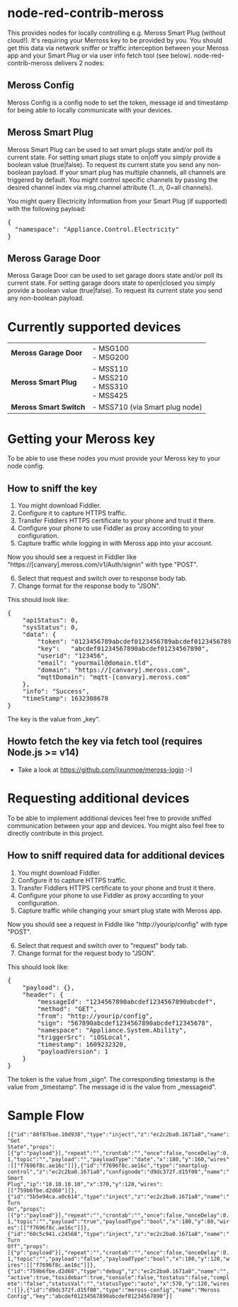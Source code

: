 # node-red-contrib-meross 
This provides nodes for locally controlling e.g. Meross Smart Plug (without cloud!). It's requiring your Merross key to be provided by you. You should get this data via network sniffer or traffic interception between your Meross app and your Smart Plug or via user info fetch tool (see below). node-red-contrib-meross delivers 2 nodes:

## Meross Config
Meross Config is a config node to set the token, message id and timestamp for being able to locally communicate with your devices.

## Meross Smart Plug
Meross Smart Plug can be used to set smart plugs state and/or poll its current state. For setting smart plugs state to on|off you simply provide a boolean value (true|false). To request its current state you send any non-boolean payload.
If your smart plug has multiple channels, all channels are triggered by default. You might control specific channels by passing the desired channel index via msg.channel attribute (1...n, 0=all channels).

You might query Electricity Information from your Smart Plug (if supported) with the following payload:
<pre>
{
  "namespace": "Appliance.Control.Electricity"
}
</pre>

## Meross Garage Door
Meross Garage Door can be used to set garage doors state and/or poll its current state. For setting garage doors state to open|closed you simply provide a boolean value (true|false). To request its current state you send any non-boolean payload.

# Currently supported devices
<table>
  <tr>
    <td><b>Meross Garage Door</b></td>
    <td>
      - MSG100<br />
      - MSG200<br />
    </td>
  </tr>
  <tr>
    <td><b>Meross Smart Plug</b></td>
    <td>
      - MSS110<br/>
      - MSS210<br/>
      - MSS310<br/>
      - MSS425<br />
    </td>
  </tr>
  <tr>
    <td><b>Meross Smart Switch</b></td>
    <td>- MSS710 (via Smart plug node)</td>
  </tr>
</table>

# Getting your Meross key
To be able to use these nodes you must provide your Meross key to your node config.

## How to sniff the key
1. You might download Fiddler.
2. Configure it to capture HTTPS traffic.
3. Transfer Fiddlers HTTPS certificate to your phone and trust it there.
4. Configure your phone to use Fiddler as proxy according to your configuration.
5. Capture traffic while logging in with Meross app into your account.

Now you should see a request in Fiddler like "https://[canvary].meross.com/v1/Auth/signin" with type "POST".

6. Select that request and switch over to response body tab.
7. Change format for the response body to "JSON".

This should look like:
<pre>
{
	"apiStatus": 0,
	"sysStatus": 0,
	"data": {
		"token": "0123456789abcdef0123456789abcdef0123456789abcdef0123456789abcdef",
		"key":   "abcdef01234567890abcdef01234567890",
		"userid": "123456",
		"email": "yourmail@domain.tld",
		"domain": "https://[canvary].meross.com",
		"mqttDomain": "mqtt-[canvary].meross.com"
	},
	"info": "Success",
	"timeStamp": 1632308678
}
</pre>

The key is the value from „key“.

## Howto fetch the key via fetch tool (requires Node.js >= v14)
- Take a look at https://github.com/jixunmoe/meross-login :-)

# Requesting additional devices
To be able to implement additional devices feel free to provide sniffed communication between your app and devices.
You might also feel free to directly contribute in this project.

## How to sniff required data for additional devices
1. You might download Fiddler.
2. Configure it to capture HTTPS traffic.
3. Transfer Fiddlers HTTPS certificate to your phone and trust it there.
4. Configure your phone to use Fiddler as proxy according to your configuration.
5. Capture traffic while changing your smart plug state with Meross app.

Now you should see a request in Fiddle like "http://yourip/config" with type "POST".

6. Select that request and switch over to "request" body tab.
7. Change format for the request body to "JSON".

This should look like:
<pre>
{
	"payload": {},
	"header": {
		"messageId": "1234567890abcdef1234567890abcdef",
		"method": "GET",
		"from": "http://yourip/config",
		"sign": "567890abcdef1234567890abcdef12345678",
		"namespace": "Appliance.System.Ability",
		"triggerSrc": "iOSLocal",
		"timestamp": 1609232320,
		"payloadVersion": 1
	}
}
</pre>

The token is the value from „sign“. The corresponding timestamp is the value from „timestamp“. The message id is the value from „messageid“.

# Sample Flow
<code>[{"id":"88f87bae.10d938","type":"inject","z":"ec2c2ba0.1671a8","name":"Get State","props":[{"p":"payload"}],"repeat":"","crontab":"","once":false,"onceDelay":0.1,"topic":"","payload":"","payloadType":"date","x":180,"y":160,"wires":[["f7696f8c.ae16c"]]},{"id":"f7696f8c.ae16c","type":"smartplug-control","z":"ec2c2ba0.1671a8","confignode":"d9dc372f.d15f08","name":"Smart Plug","ip":"10.10.10.10","x":370,"y":120,"wires":[["759b6fbe.d2d68"]]},{"id":"5b5e94ca.a0c614","type":"inject","z":"ec2c2ba0.1671a8","name":"Turn On","props":[{"p":"payload"}],"repeat":"","crontab":"","once":false,"onceDelay":0.1,"topic":"","payload":"true","payloadType":"bool","x":180,"y":80,"wires":[["f7696f8c.ae16c"]]},{"id":"60c5c941.c24568","type":"inject","z":"ec2c2ba0.1671a8","name":"Turn Off","props":[{"p":"payload"}],"repeat":"","crontab":"","once":false,"onceDelay":0.1,"topic":"","payload":"false","payloadType":"bool","x":180,"y":120,"wires":[["f7696f8c.ae16c"]]},{"id":"759b6fbe.d2d68","type":"debug","z":"ec2c2ba0.1671a8","name":"","active":true,"tosidebar":true,"console":false,"tostatus":false,"complete":"false","statusVal":"","statusType":"auto","x":570,"y":120,"wires":[]},{"id":"d9dc372f.d15f08","type":"meross-config","name":"Meross Config","key":"abcdef01234567890abcdef01234567890"}]</code>
